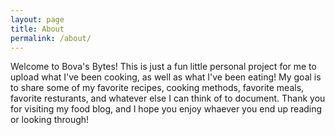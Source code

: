 ```yaml
---
layout: page
title: About
permalink: /about/
---
```


Welcome to Bova's Bytes! This is just a fun little personal project for me to upload what I've been cooking, as well as what I've been eating! My goal is to share some of my favorite recipes, cooking methods, favorite meals, favorite resturants, and whatever else I can think of to document. Thank you for visiting my food blog, and I hope you enjoy whaever you end up reading or looking through!
